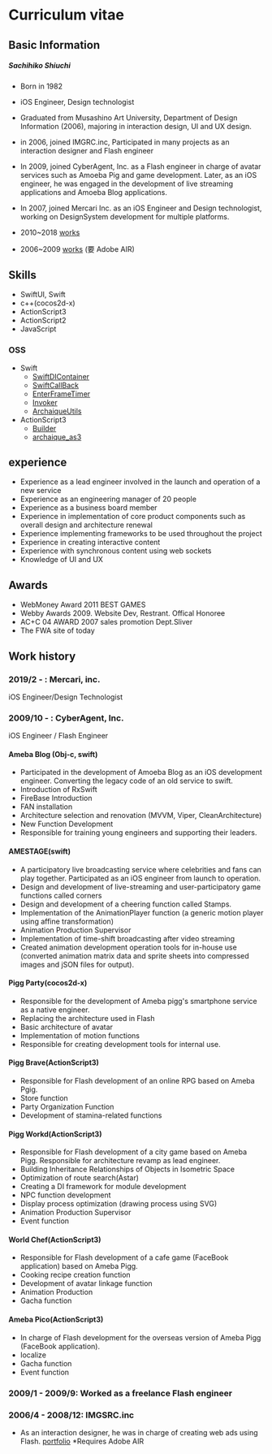 # Curriculum vitae

## Basic Information

##### Sachihiko Shiuchi

- Born in 1982
- iOS Engineer, Design technologist

- Graduated from Musashino Art University, Department of Design Information (2006), majoring in interaction design, UI and UX design.

- in 2006, joined IMGRC.inc, Participated in many projects as an interaction designer and Flash engineer

- In 2009, joined CyberAgent, Inc. as a Flash engineer in charge of avatar services such as Amoeba Pig and game development. Later, as an iOS engineer, he was engaged in the development of live streaming applications and Amoeba Blog applications.

- In 2007, joined Mercari Inc. as an iOS Engineer and Design technologist, working on DesignSystem development for multiple platforms.

- 2010~2018 [works](https://slides.com/shiuchi/deck-1)

- 2006~2009 [works](https://drive.google.com/uc?id=1yG5RW8R22HXRghcHoO6Rpm3IIDzj2gjP&export=download) (要 Adobe AIR)


## Skills
- SwiftUI, Swift
- c++(cocos2d-x)
- ActionScript3
- ActionScript2
- JavaScript

### OSS
- Swift
  - [SwiftDIContainer](https://github.com/shiuchi/SwiftDIContainer)
  - [SwiftCallBack](https://github.com/shiuchi/SwiftCallBack)
  - [EnterFrameTimer](https://github.com/shiuchi/EnterFrameTimer)
  - [Invoker](https://github.com/shiuchi/Invoker)
  - [ArchaiqueUtils](https://github.com/shiuchi/ArchaiqueUtils)
- ActionScript3
  - [Builder](https://github.com/shiuchi/Builder)
  - [archaique_as3](https://github.com/shiuchi/archaique_as3)

## experience
  - Experience as a lead engineer involved in the launch and operation of a new service
  - Experience as an engineering manager of 20 people
  - Experience as a business board member
  - Experience in implementation of core product components such as overall design and architecture renewal
  - Experience implementing frameworks to be used throughout the project
  - Experience in creating interactive content
  - Experience with synchronous content using web sockets
  - Knowledge of UI and UX

## Awards
  - WebMoney Award 2011 BEST GAMES
  - Webby Awards 2009. Website Dev, Restrant. Offical Honoree
  - AC+C 04 AWARD 2007 sales promotion Dept.Sliver
  - The FWA site of today

## Work history

### 2019/2 - : Mercari, inc.

iOS Engineer/Design Technologist

### 2009/10 - : CyberAgent, Inc.

iOS Engineer / Flash Engineer

#### Ameba Blog (Obj-c, swift)
- Participated in the development of Amoeba Blog as an iOS development engineer. Converting the legacy code of an old service to swift.
- Introduction of RxSwift
- FireBase Introduction
- FAN installation
- Architecture selection and renovation (MVVM, Viper, CleanArchitecture)
- New Function Development
- Responsible for training young engineers and supporting their leaders.

#### AMESTAGE(swift)

- A participatory live broadcasting service where celebrities and fans can play together. Participated as an iOS engineer from launch to operation.
- Design and development of live-streaming and user-participatory game functions called corners
- Design and development of a cheering function called Stamps.
- Implementation of the AnimationPlayer function (a generic motion player using affine transformation)
- Animation Production Supervisor
- Implementation of time-shift broadcasting after video streaming
- Created animation development operation tools for in-house use (converted animation matrix data and sprite sheets into compressed images and jSON files for output).

#### Pigg Party(cocos2d-x)

- Responsible for the development of Ameba pigg's smartphone service as a native engineer.
- Replacing the architecture used in Flash
- Basic architecture of avatar
- Implementation of motion functions
- Responsible for creating development tools for internal use.

#### Pigg Brave(ActionScript3)
- Responsible for Flash development of an online RPG based on Ameba Pgig.
- Store function
- Party Organization Function
- Development of stamina-related functions

#### Pigg Workd(ActionScript3)
- Responsible for Flash development of a city game based on Ameba Pigg. Responsible for architecture revamp as lead engineer.
- Building Inheritance Relationships of Objects in Isometric Space
- Optimization of route search(Astar)
- Creating a DI framework for module development
- NPC function development
- Display process optimization (drawing process using SVG)
- Animation Production Supervisor
- Event function


#### World Chef(ActionScript3)
- Responsible for Flash development of a cafe game (FaceBook application) based on Ameba Pigg.
- Cooking recipe creation function
- Development of avatar linkage function
- Animation Production
- Gacha function

#### Ameba Pico(ActionScript3)
- In charge of Flash development for the overseas version of Ameba Pigg (FaceBook application).
- localize
- Gacha function
- Event function

### 2009/1 - 2009/9: Worked as a freelance Flash engineer

### 2006/4 - 2008/12: IMGSRC.inc
- As an interaction designer, he was in charge of creating web ads using Flash. [portfolio](https://drive.google.com/uc?id=1yG5RW8R22HXRghcHoO6Rpm3IIDzj2gjP&export=download) *Requires Adobe AIR
